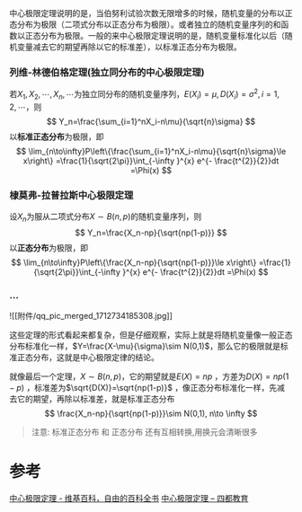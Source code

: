 

中心极限定理说明的是，当伯努利试验次数无限增多的时候，随机变量的分布以正态分布为极限（二项式分布以正态分布为极限）。或者独立的随机变量序列的和函数以正态分布为极限。一般的来中心极限定理说明的是，随机变量标准化以后（随机变量减去它的期望再除以它的标准差），以标准正态分布为极限。


### 列维-林德伯格定理(独立同分布的中心极限定理)
若$X_1,X_2,\cdots,X_n,\cdots$为独立同分布的随机变量序列，$E(X_i)=\mu, D(X_i)=\sigma^2, i=1,2,\cdots$，则
$$
Y_n=\frac{\sum_{i=1}^nX_i-n\mu}{\sqrt{n}\sigma}
$$
以**标准正态分布**为极限，即
$$
\lim_{n\to\infty}P\left\{\frac{\sum_{i=1}^nX_i-n\mu}{\sqrt{n}\sigma}\le x\right\}
=\frac{1}{\sqrt{2\pi}}\int_{-\infty }^{x} e^{- \frac{t^{2}}{2}}dt
=\Phi(x)
$$

### 棣莫弗-拉普拉斯中心极限定理
设$X_n$为服从二项式分布$X\sim B(n,p)$的随机变量序列，则
$$
Y_n=\frac{X_n-np}{\sqrt{np(1-p)}}
$$
以**正态分布**为极限，即
$$
\lim_{n\to\infty}P\left\{\frac{X_n-np}{\sqrt{np(1-p)}}\le x\right\}
=\frac{1}{\sqrt{2\pi}}\int_{-\infty }^{x} e^{- \frac{t^{2}}{2}}dt
=\Phi(x)
$$


### ...
![[附件/qq_pic_merged_1712734185308.jpg]]

这些定理的形式看起来都复杂，但是仔细观察，实际上就是将随机变量像一般正态分布标准化一样，$Y=\frac{X-\mu}{\sigma}\sim N(0,1)$，那么它的极限就是标准正态分布，这就是中心极限定律的结论。

就像最后一个定理，$X\sim B(n,p)$，它的期望就是$E(X)=np$ ，方差为$D(X)=np(1-p)$ ，标准差为$\sqrt{D(X)}=\sqrt{np(1-p)}$ ，像正态分布标准化一样，先减去它的期望，再除以标准差，就是标准正态分布
$$
\frac{X_n-np}{\sqrt{np(1-p)}}\sim N(0,1), n\to \infty
$$

> 注意: 标准正态分布 和 正态分布
> 	还有互相转换,用换元会清晰很多

# 参考
[中心极限定理 - 维基百科，自由的百科全书](https://zh.wikipedia.org/wiki/%E4%B8%AD%E5%BF%83%E6%9E%81%E9%99%90%E5%AE%9A%E7%90%86)
[中心极限定理 – 四都教育](https://www.sudoedu.com/%e6%a6%82%e7%8e%87%e7%bb%9f%e8%ae%a1%e8%a7%86%e9%a2%91%e8%af%be%e7%a8%8b/%e6%a6%82%e7%8e%87%e8%ae%ba%e7%9a%84%e6%9e%81%e9%99%90%e7%90%86%e8%ae%ba/%e4%b8%ad%e5%bf%83%e6%9e%81%e9%99%90%e5%ae%9a%e7%90%86-4/)
